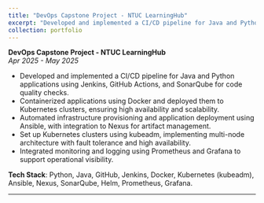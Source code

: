 ```yaml
---
title: "DevOps Capstone Project - NTUC LearningHub"
excerpt: "Developed and implemented a CI/CD pipeline for Java and Python applications using Jenkins, GitHub Actions, and SonarQube. Containerized applications using Docker and deployed them to Kubernetes clusters."
collection: portfolio
---
```


**DevOps Capstone Project - NTUC LearningHub**  
*Apr 2025 - May 2025*

- Developed and implemented a CI/CD pipeline for Java and Python applications using Jenkins, GitHub Actions, and SonarQube for code quality checks.
- Containerized applications using Docker and deployed them to Kubernetes clusters, ensuring high availability and scalability.
- Automated infrastructure provisioning and application deployment using Ansible, with integration to Nexus for artifact management.
- Set up Kubernetes clusters using kubeadm, implementing multi-node architecture with fault tolerance and high availability.
- Integrated monitoring and logging using Prometheus and Grafana to support operational visibility.

**Tech Stack**: Python, Java, GitHub, Jenkins, Docker, Kubernetes (kubeadm), Ansible, Nexus, SonarQube, Helm, Prometheus, Grafana.

---
